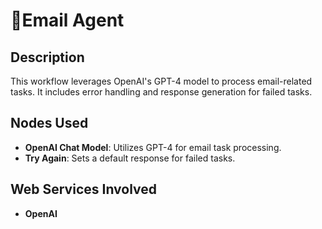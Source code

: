 # 🤖Email Agent

## Description
This workflow leverages OpenAI's GPT-4 model to process email-related tasks. It includes error handling and response generation for failed tasks.

## Nodes Used
- **OpenAI Chat Model**: Utilizes GPT-4 for email task processing.
- **Try Again**: Sets a default response for failed tasks.

## Web Services Involved
- **OpenAI**
